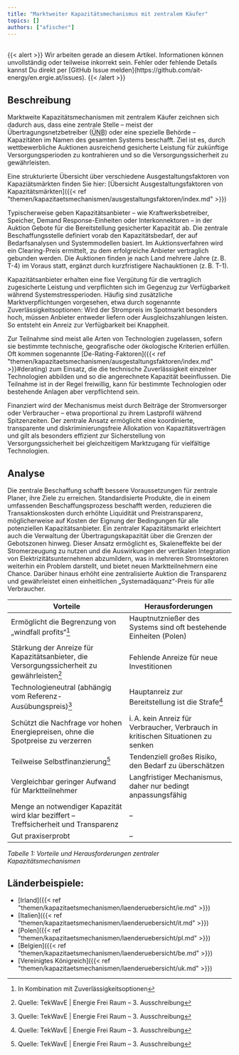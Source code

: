 ```yaml
---
title: "Marktweiter Kapazitätsmechanismus mit zentralem Käufer" 
topics: []
authors: ["afischer"]
---
```


<br>
{{< alert >}}
Wir arbeiten gerade an diesem Artikel. Informationen können unvollständig oder teilweise inkorrekt sein. Fehler oder fehlende Details kannst Du direkt per [GitHub Issue melden](https://github.com/ait-energy/en.ergie.at/issues).
{{< /alert >}}

## Beschreibung

Marktweite Kapazitätsmechanismen mit zentralem Käufer zeichnen sich dadurch aus, dass eine zentrale Stelle – meist der Übertragungsnetzbetreiber (<abbr title="Übertragungsnetzbetreiber">ÜNB</abbr>) oder eine spezielle Behörde – Kapazitäten im Namen des gesamten Systems beschafft. Ziel ist es, durch wettbewerbliche Auktionen ausreichend gesicherte Leistung für zukünftige Versorgungsperioden zu kontrahieren und so die Versorgungssicherheit zu gewährleisten. 

Eine strukturierte Übersicht über verschiedene Ausgestaltungsfaktoren von Kapaziätsmärkten finden Sie hier: [Übersicht Ausgestaltungsfaktoren von Kapazitätsmärkten]({{< ref "themen/kapazitaetsmechanismen/ausgestaltungsfaktoren/index.md" >}})

Typischerweise geben Kapazitätsanbieter – wie Kraftwerksbetreiber, Speicher, Demand Response-Einheiten oder Interkonnektoren – in der Auktion Gebote für die Bereitstellung gesicherter Kapazität ab. Die zentrale Beschaffungsstelle definiert vorab den Kapazitätsbedarf, der auf Bedarfsanalysen und Systemmodellen basiert. Im Auktionsverfahren wird ein Clearing-Preis ermittelt, zu dem erfolgreiche Anbieter vertraglich gebunden werden. Die Auktionen finden je nach Land mehrere Jahre (z. B. T-4) im Voraus statt, ergänzt durch kurzfristigere Nachauktionen (z. B. T-1).

Kapazitätsanbieter erhalten eine fixe Vergütung für die vertraglich zugesicherte Leistung und verpflichten sich im Gegenzug zur Verfügbarkeit während Systemstressperioden. Häufig sind zusätzliche Marktverpflichtungen vorgesehen, etwa durch sogenannte Zuverlässigkeitsoptionen: Wird der Strompreis im Spotmarkt besonders hoch, müssen Anbieter entweder liefern oder Ausgleichszahlungen leisten. So entsteht ein Anreiz zur Verfügbarkeit bei Knappheit.

Zur Teilnahme sind meist alle Arten von Technologien zugelassen, sofern sie bestimmte technische, geografische oder ökologische Kriterien erfüllen. Oft kommen sogenannte [De-Rating-Faktoren]({{< ref "themen/kapazitaetsmechanismen/ausgestaltungsfaktoren/index.md" >}}#derating) zum Einsatz, die die technische Zuverlässigkeit einzelner Technologien abbilden und so die angerechnete Kapazität beeinflussen. Die Teilnahme ist in der Regel freiwillig, kann für bestimmte Technologien oder bestehende Anlagen aber verpflichtend sein.

Finanziert wird der Mechanismus meist durch Beiträge der Stromversorger oder Verbraucher – etwa proportional zu ihrem Lastprofil während Spitzenzeiten. Der zentrale Ansatz ermöglicht eine koordinierte, transparente und diskriminierungsfreie Allokation von Kapazitätsverträgen und gilt als besonders effizient zur Sicherstellung von Versorgungssicherheit bei gleichzeitigem Marktzugang für vielfältige Technologien.

## Analyse

Die zentrale Beschaffung schafft bessere Voraussetzungen für zentrale Planer, ihre Ziele zu erreichen. Standardisierte Produkte, die in einem umfassenden Beschaffungsprozess beschafft werden, reduzieren die Transaktionskosten durch erhöhte Liquidität und Preistransparenz, möglicherweise auf Kosten der Eignung der Bedingungen für alle potenziellen Kapazitätsanbieter. Ein zentraler Kapazitätsmarkt erleichtert auch die Verwaltung der Übertragungskapazität über die Grenzen der Gebotszonen hinweg.
Dieser Ansatz ermöglicht es, Skaleneffekte bei der Stromerzeugung zu nutzen und die Auswirkungen der vertikalen Integration von Elektrizitätsunternehmen abzumildern, was in mehreren Stromsektoren weiterhin ein Problem darstellt, und bietet neuen Marktteilnehmern eine Chance. Darüber hinaus erhöht eine zentralisierte Auktion die Transparenz und gewährleistet einen einheitlichen „Systemadäquanz“-Preis für alle Verbraucher.

| **Vorteile**                                                                                      | **Herausforderungen**                                                                                 |
|---------------------------------------------------------------------------------------------------|--------------------------------------------------------------------------------------------------------|
| Ermöglicht die Begrenzung von „windfall profits“[^1]                                              | Hauptnutznießer des Systems sind oft bestehende Einheiten (Polen)                                     |
| Stärkung der Anreize für Kapazitätsanbieter, die Versorgungssicherheit zu gewährleisten[^2]       | Fehlende Anreize für neue Investitionen                                                               |
| Technologieneutral (abhängig vom Referenz-Ausübungspreis)[^2]                                     | Hauptanreiz zur Bereitstellung ist die Strafe[^2]                                                     |
| Schützt die Nachfrage vor hohen Energiepreisen, ohne die Spotpreise zu verzerren                  | i. A. kein Anreiz für Verbraucher, Verbrauch in kritischen Situationen zu senken                      |
| Teilweise Selbstfinanzierung[^2]                                                                  | Tendenziell großes Risiko, den Bedarf zu überschätzen                                                 |
| Vergleichbar geringer Aufwand für Marktteilnehmer                                                 | Langfristiger Mechanismus, daher nur bedingt anpassungsfähig                                          |
| Menge an notwendiger Kapazität wird klar beziffert – Treffsicherheit und Transparenz             | –                                                                                                      |
| Gut praxiserprobt                                                                                 | –                                                                                                      |

*Tabelle 1: Vorteile und Herausforderungen zentraler Kapazitätsmechanismen*


## Länderbeispiele:
- [Irland]({{< ref "themen/kapazitaetsmechanismen/laenderuebersicht/ie.md" >}})
- [Italien]({{< ref "themen/kapazitaetsmechanismen/laenderuebersicht/it.md" >}})
- [Polen]({{< ref "themen/kapazitaetsmechanismen/laenderuebersicht/pl.md" >}})
- [Belgien]({{< ref "themen/kapazitaetsmechanismen/laenderuebersicht/be.md" >}})
- [Vereinigtes Königreich]({{< ref "themen/kapazitaetsmechanismen/laenderuebersicht/uk.md" >}})


<!-- Fußnoten -->
[^1]: In Kombination mit Zuverlässigkeitsoptionen  
[^2]: Quelle: TekWavE | Energie Frei Raum – 3. Ausschreibung